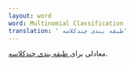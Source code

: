 ```yaml
---
layout: word
word: Multinomial Classification
translation: ' طبقه بندی چندکلاسه'
---
```


معادلی برای[ طبقه بندی چندکلاسه](m/multi-class_classification).
